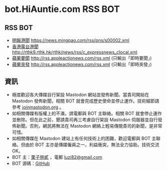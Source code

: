 # bot.HiAuntie.com RSS BOT

## RSS BOT

* [明報港聞](https://hiauntie.com/@mingpo_hk_rss) https://news.mingpao.com/rss/pns/s00002.xml
* [香港電台港聞](https://hiauntie.com/@rthk_hk_rss) http://rthk9.rthk.hk/rthk/news/rss/c_expressnews_clocal.xml
* [蘋果要聞](https://hiauntie.com/@appleactionews_rss) http://rss.appleactionews.com/rss.xml (只輸出「即時要聞」)
* [蘋果突發](https://hiauntie.com/@appleactionews_breaking_rss) http://rss.appleactionews.com/rss.xml (只輸出「即時突發」)

## 資訊

* 極度歡迎各大傳媒自行架設 Mastodon 網站並發佈新聞。當貴司開始在 Mastodon 發佈新聞，相關 BOT 就會完成歷史使命並停止運作。技術細節請參考 [joinmastodon.org](https://joinmastodon.org/) 。
* 如相關傳媒有版權上的不滿，請電郵與 BOT 主聯絡。相關 BOT 就會停止運作並刪除。但在此之前，懇請貴司再三考慮自行架設 Mastodon 伺服器並自行發佈新聞。否則，網民將無法在 Mastodon 網絡上輕易傳閱貴司的新聞，是非常可惜。
* 如相關傳媒在 Mastodon 建站上有任何技術上的困難，歡迎電郵與 BOT 主聯絡。但由於 BOT 主亦是傳媒僱員之一，利益衝突，無法全力協助。技術交流 OK。
* BOT 主：[栗子捌貳](https://hiauntie.com/@luzi82) ，電郵 luzi82@gmail.com
* BOT 源碼：[GitHub](https://github.com/luzi82/feed_to_mastodon)
